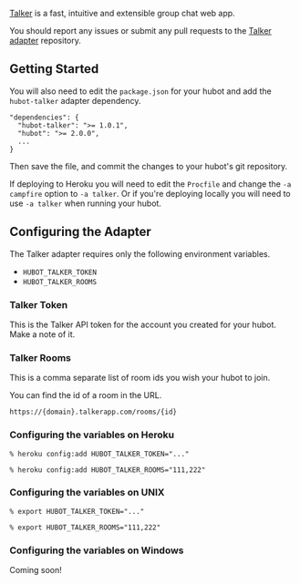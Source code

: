 [Talker](http://talkerapp.com/) is a fast, intuitive and extensible group chat
web app.

You should report any issues or submit any pull requests to the
[Talker adapter](https://github.com/unixcharles/hubot-talker) repository.

## Getting Started

You will also need to edit the `package.json` for your hubot and add the
`hubot-talker` adapter dependency.

    "dependencies": {
      "hubot-talker": ">= 1.0.1",
      "hubot": ">= 2.0.0",
      ...
    }

Then save the file, and commit the changes to your hubot's git repository.

If deploying to Heroku you will need to edit the `Procfile` and change the
`-a campfire` option to `-a talker`. Or if you're deploying locally
you will need to use `-a talker` when running your hubot.

## Configuring the Adapter

The Talker adapter requires only the following environment variables.

* `HUBOT_TALKER_TOKEN`
* `HUBOT_TALKER_ROOMS`

### Talker Token

This is the Talker API token for the account you created for your hubot. Make
a note of it.

### Talker Rooms

This is a comma separate list of room ids you wish your hubot to join.

You can find the id of a room in the URL.

    https://{domain}.talkerapp.com/rooms/{id}

### Configuring the variables on Heroku

    % heroku config:add HUBOT_TALKER_TOKEN="..."

    % heroku config:add HUBOT_TALKER_ROOMS="111,222"

### Configuring the variables on UNIX

    % export HUBOT_TALKER_TOKEN="..."

    % export HUBOT_TALKER_ROOMS="111,222"

### Configuring the variables on Windows

Coming soon!


